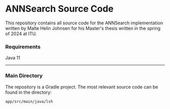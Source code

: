 # ANNSearch Source Code

This repository contains all source code for the ANNSearch implementation written by Malte Helin Johnsen for his Master's thesis written in the spring of 2024 at ITU. 


### Requirements
Java 11

---

### Main Directory

The repository is a Gradle project. The most relevant source code can be found in the directory:

`app/src/main/java/lsh`